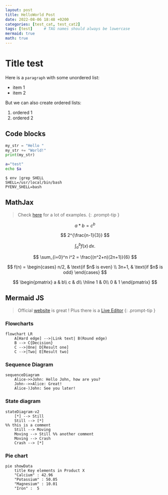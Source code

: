 ```yaml
---
layout: post
title: HelloWorld Post
date: 2022-08-06 18:48 +0200
categories: [test_cat, test_cat2]
tags: [test]     # TAG names should always be lowercase
mermaid: true
math: true
---
```



# Title test

Here is a `paragraph` with some unordered list:
* item 1
* item 2

But we can also create ordered lists:
1. ordered 1
2. ordered 2

## Code blocks

```python
my_str = "Hello "
my_str += "World!"
print(my_str)
```

```bash
a="test"
echo $a
```

```console
$ env |grep SHELL
SHELL=/usr/local/bin/bash
PYENV_SHELL=bash
```

## MathJax

> Check [here](https://math.meta.stackexchange.com/questions/5020/mathjax-basic-tutorial-and-quick-reference) for a lot of examples.
{: .prompt-tip }


$$ a * b = c ^ b $$

$$ 2^{\frac{n-1}{3}} $$

$$ \int_a^b f(x)\,dx. $$

$$ \sum_{i=0}^n i^2 = \frac{(n^2+n)(2n+1)}{6} $$

$$
  f(n) =
\begin{cases}
n/2,  & \text{if $n$ is even} \\
3n+1, & \text{if $n$ is odd}
\end{cases}
$$


$$
  \begin{pmatrix}
    a & b\\
    c & d\\
  \hline
    1 & 0\\
    0 & 1
  \end{pmatrix}
$$

## Mermaid JS

> Official [website](https://mermaid-js.github.io/mermaid/#/) is great ! Plus there is a [Live Editor](https://mermaid-js.github.io/mermaid-live-editor/)
{: .prompt-tip }

### Flowcharts

```mermaid
flowchart LR
    A[Hard edge] -->|Link text| B(Round edge)
    B --> C{Decision}
    C -->|One| D[Result one]
    C -->|Two| E[Result two]
```

### Sequence Diagram

```mermaid
sequenceDiagram
    Alice->>John: Hello John, how are you?
    John-->>Alice: Great!
    Alice-)John: See you later!
```

### State diagram

```mermaid
stateDiagram-v2
    [*] --> Still
    Still --> [*]
%% this is a comment
    Still --> Moving
    Moving --> Still %% another comment
    Moving --> Crash
    Crash --> [*]
```

### Pie chart

```mermaid
pie showData
    title Key elements in Product X
    "Calcium" : 42.96
    "Potassium" : 50.05
    "Magnesium" : 10.01
    "Iron" :  5
```